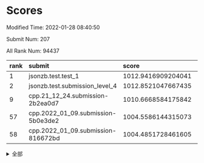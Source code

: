# Scores

Modified Time: 2022-01-28 08:40:50

Submit Num: 207

All Rank Num: 94437

| rank |               submit               |       score        |       sigma        | pk_num |
| :--- | :--------------------------------- | :----------------- | :----------------- | :----- |
| 1    | jsonzb.test.test_1                 | 1012.9416909204041 | 0.818537456232504  | 1825   |
| 2    | jsonzb.test.submission_level_4     | 1012.8521047667435 | 0.7791301235522801 | 1827   |
| 9    | cpp.21_12_24.submission-2b2ea0d7   | 1010.6668584175842 | 0.763391046750599  | 1822   |
| 57   | cpp.2022_01_09.submission-5b0e3de2 | 1004.5586144315073 | 0.7176307499113818 | 1824   |
| 58   | cpp.2022_01_09.submission-816672bd | 1004.4851728461605 | 0.712841948597307  | 1823   |


<details>
<summary>全部</summary>

| rank |                 submit                 |       score        |       sigma        | pk_num |
| :--- | :------------------------------------- | :----------------- | :----------------- | :----- |
| 1    | jsonzb.test.test_1                     | 1012.9416909204041 | 0.818537456232504  | 1825   |
| 2    | jsonzb.test.submission_level_4         | 1012.8521047667435 | 0.7791301235522801 | 1827   |
| 3    | gobigger.level_3.submission_level_3_9  | 1011.7953453559664 | 0.7912900312181161 | 1822   |
| 4    | gobigger.level_3.submission_level_3_34 | 1011.3797881514787 | 0.7766108389059373 | 1821   |
| 5    | gobigger.level_3.submission_level_3_29 | 1011.3759232158424 | 0.7661358731993442 | 1820   |
| 6    | gobigger.level_3.submission_level_3_8  | 1011.2038208588485 | 0.7844633303312065 | 1826   |
| 7    | gobigger.level_3.submission_level_3_27 | 1010.8744345551195 | 0.7600369955875502 | 1829   |
| 8    | gobigger.level_3.submission_level_3_5  | 1010.7896918335811 | 0.7834974094029474 | 1822   |
| 9    | cpp.21_12_24.submission-2b2ea0d7       | 1010.6668584175842 | 0.763391046750599  | 1822   |
| 10   | gobigger.level_3.submission_level_3_38 | 1010.5914173310767 | 0.7772759838278759 | 1827   |
| 11   | gobigger.level_3.submission_level_3_21 | 1010.5613766476796 | 0.7682011027045746 | 1822   |
| 12   | gobigger.level_3.submission_level_3_31 | 1010.5396253016635 | 0.7552829782967858 | 1825   |
| 13   | gobigger.level_3.submission_level_3_6  | 1010.5164528718301 | 0.7418154945355904 | 1825   |
| 14   | gobigger.level_3.submission_level_3_11 | 1010.4964130909229 | 0.7521954549637262 | 1823   |
| 15   | gobigger.level_3.submission_level_3_39 | 1010.4729508876924 | 0.7473039728294191 | 1821   |
| 16   | gobigger.level_3.submission_level_3_46 | 1010.4345073062597 | 0.7584919703368508 | 1826   |
| 17   | gobigger.level_3.submission_level_3_12 | 1010.4179770814081 | 0.7655002044243606 | 1827   |
| 18   | gobigger.level_3.submission_level_3_13 | 1010.2921314641402 | 0.772976123759595  | 1826   |
| 19   | gobigger.level_3.submission_level_3_3  | 1010.2802269096934 | 0.7645027683142176 | 1824   |
| 20   | gobigger.level_3.submission_level_3_4  | 1010.1721849093973 | 0.7634802024815538 | 1827   |
| 21   | gobigger.level_3.submission_level_3_22 | 1010.1177308127843 | 0.7458057433206317 | 1831   |
| 22   | gobigger.level_3.submission_level_3_19 | 1010.0858003752237 | 0.7484487351189306 | 1825   |
| 23   | gobigger.level_3.submission_level_3_26 | 1010.0579040021611 | 0.7699132605175586 | 1826   |
| 24   | gobigger.level_3.submission_level_3_23 | 1010.0408016333173 | 0.756546593182252  | 1827   |
| 25   | gobigger.level_3.submission_level_3_17 | 1009.969693700359  | 0.7523342810944864 | 1824   |
| 26   | gobigger.level_3.submission_level_3_16 | 1009.9234340122683 | 0.7638276577507048 | 1831   |
| 27   | gobigger.level_3.submission_level_3_18 | 1009.8955264515807 | 0.7624359862188532 | 1826   |
| 28   | gobigger.level_3.submission_level_3_47 | 1009.8531305076536 | 0.7552456919022185 | 1825   |
| 29   | gobigger.level_3.submission_level_3_44 | 1009.8289529269275 | 0.7542975756875575 | 1821   |
| 30   | gobigger.level_3.submission_level_3_32 | 1009.7508662263446 | 0.7573265094683989 | 1824   |
| 31   | gobigger.level_3.submission_level_3_45 | 1009.7395936563786 | 0.767888641813043  | 1821   |
| 32   | gobigger.level_3.submission_level_3_14 | 1009.6541570336383 | 0.7415843517110984 | 1825   |
| 33   | gobigger.level_3.submission_level_3_30 | 1009.6009578742307 | 0.7497626740362021 | 1823   |
| 34   | gobigger.level_3.submission_level_3_2  | 1009.5487855498587 | 0.7671654291269431 | 1822   |
| 35   | gobigger.level_3.submission_level_3_36 | 1009.4998213796044 | 0.7469633569412135 | 1826   |
| 36   | gobigger.level_3.submission_level_3_20 | 1009.3094893433903 | 0.7369284169358579 | 1830   |
| 37   | gobigger.level_3.submission_level_3_24 | 1009.2730416291192 | 0.7541826027229886 | 1829   |
| 38   | gobigger.level_3.submission_level_3_37 | 1009.2496603662679 | 0.779118168200079  | 1821   |
| 39   | gobigger.level_3.submission_level_3_1  | 1009.2494213355283 | 0.7552025652593468 | 1824   |
| 40   | gobigger.level_3.submission_level_3_33 | 1009.2433522461793 | 0.7455190538350246 | 1826   |
| 41   | gobigger.level_3.submission_level_3_25 | 1009.2366041990275 | 0.7362694504241439 | 1824   |
| 42   | gobigger.level_3.submission_level_3_40 | 1009.233365409513  | 0.756728421495057  | 1831   |
| 43   | gobigger.level_3.submission_level_3_0  | 1009.2165705098212 | 0.7713034122428111 | 1825   |
| 44   | gobigger.level_3.submission_level_3_43 | 1009.1900635256268 | 0.7611990065506185 | 1827   |
| 45   | gobigger.level_3.submission_level_3_10 | 1009.0986505177871 | 0.736345494480617  | 1824   |
| 46   | gobigger.level_3.submission_level_3_41 | 1009.0705556773352 | 0.7584716883055079 | 1826   |
| 47   | gobigger.level_3.submission_level_3_15 | 1008.9296457614138 | 0.7531492074945927 | 1826   |
| 48   | gobigger.level_3.submission_level_3_28 | 1008.8847616724572 | 0.7469930353622793 | 1830   |
| 49   | gobigger.level_3.submission_level_3_49 | 1008.8570965815256 | 0.7409267012881812 | 1828   |
| 50   | gobigger.level_3.submission_level_3_48 | 1008.6066891633307 | 0.748840761132744  | 1823   |
| 51   | gobigger.level_3.submission_level_3_42 | 1008.5054002810166 | 0.7640530460486006 | 1817   |
| 52   | gobigger.level_3.submission_level_3_35 | 1008.4922955551443 | 0.7563592745758192 | 1822   |
| 53   | gobigger.level_3.submission_level_3_7  | 1007.9874181208614 | 0.7319297899119267 | 1827   |
| 54   | gobigger.level_1.submission_level_1_32 | 1005.3558573239419 | 0.7180472935421529 | 1824   |
| 55   | gobigger.level_1.submission_level_1_41 | 1005.0120901819153 | 0.7153898173321692 | 1824   |
| 56   | gobigger.level_1.submission_level_1_0  | 1004.9291388449517 | 0.7205135304996861 | 1826   |
| 57   | cpp.2022_01_09.submission-5b0e3de2     | 1004.5586144315073 | 0.7176307499113818 | 1824   |
| 58   | cpp.2022_01_09.submission-816672bd     | 1004.4851728461605 | 0.712841948597307  | 1823   |
| 59   | gobigger.level_1.submission_level_1_33 | 1004.3775174845283 | 0.7157383478547719 | 1817   |
| 60   | gobigger.level_1.submission_level_1_39 | 1004.2783016486925 | 0.7208121885822801 | 1825   |
| 61   | gobigger.level_1.submission_level_1_44 | 1004.0787909738389 | 0.7181772569509078 | 1827   |
| 62   | gobigger.level_1.submission_level_1_48 | 1003.9836836527306 | 0.7179911225583664 | 1824   |
| 63   | gobigger.level_1.submission_level_1_46 | 1003.9731543242673 | 0.7239654508174577 | 1817   |
| 64   | gobigger.level_1.submission_level_1_21 | 1003.9156668116524 | 0.7305422174826806 | 1827   |
| 65   | gobigger.level_1.submission_level_1_45 | 1003.8506173591934 | 0.7201147584823547 | 1825   |
| 66   | gobigger.level_1.submission_level_1_5  | 1003.8307680888624 | 0.7271158848230429 | 1826   |
| 67   | gobigger.level_1.submission_level_1_18 | 1003.7192041972703 | 0.7110800027220947 | 1826   |
| 68   | gobigger.level_1.submission_level_1_16 | 1003.6919981466846 | 0.7233151853406459 | 1827   |
| 69   | gobigger.level_1.submission_level_1_28 | 1003.5761420936993 | 0.7012909325104021 | 1825   |
| 70   | gobigger.level_1.submission_level_1_23 | 1003.5418615927163 | 0.7289426586594677 | 1824   |
| 71   | gobigger.level_1.submission_level_1_22 | 1003.4698773519444 | 0.7130963169853213 | 1827   |
| 72   | gobigger.level_1.submission_level_1_17 | 1003.448068857041  | 0.7045679236329727 | 1820   |
| 73   | gobigger.level_1.submission_level_1_3  | 1003.4450799487034 | 0.7158358042091554 | 1828   |
| 74   | gobigger.level_1.submission_level_1_7  | 1003.4434639144549 | 0.7159668622285577 | 1825   |
| 75   | gobigger.level_1.submission_level_1_19 | 1003.3930383528398 | 0.7032267618899113 | 1827   |
| 76   | gobigger.level_1.submission_level_1_49 | 1003.3436781455831 | 0.719363791881145  | 1830   |
| 77   | gobigger.level_1.submission_level_1_4  | 1003.3222730566065 | 0.7150140006600596 | 1825   |
| 78   | gobigger.level_1.submission_level_1_11 | 1003.2944787828758 | 0.7252448185076182 | 1823   |
| 79   | gobigger.level_1.submission_level_1_36 | 1003.2879230950278 | 0.715064235533541  | 1824   |
| 80   | gobigger.level_1.submission_level_1_30 | 1003.2873886103656 | 0.7176121186458385 | 1827   |
| 81   | gobigger.level_1.submission_level_1_8  | 1003.2845194527672 | 0.7274828718167277 | 1828   |
| 82   | gobigger.level_1.submission_level_1_47 | 1003.2085671812449 | 0.7131335697591622 | 1825   |
| 83   | gobigger.level_1.submission_level_1_1  | 1003.1981550762644 | 0.7049057902159821 | 1827   |
| 84   | gobigger.level_1.submission_level_1_25 | 1003.1590350051373 | 0.7155675035900202 | 1831   |
| 85   | gobigger.level_1.submission_level_1_6  | 1003.103950776657  | 0.7266083805441058 | 1825   |
| 86   | gobigger.level_1.submission_level_1_20 | 1003.0917492971105 | 0.7111100934421716 | 1821   |
| 87   | gobigger.level_1.submission_level_1_2  | 1003.0757110221579 | 0.7159428845725655 | 1821   |
| 88   | gobigger.level_1.submission_level_1_38 | 1002.9741723808293 | 0.7117974672004269 | 1825   |
| 89   | gobigger.level_1.submission_level_1_31 | 1002.9647033595248 | 0.7188637273745788 | 1819   |
| 90   | gobigger.level_1.submission_level_1_26 | 1002.9144806560074 | 0.7144134074393735 | 1827   |
| 91   | gobigger.level_1.submission_level_1_10 | 1002.8497312642767 | 0.7284217179058129 | 1820   |
| 92   | gobigger.level_1.submission_level_1_27 | 1002.7412358521902 | 0.7043516362602193 | 1826   |
| 93   | gobigger.level_1.submission_level_1_9  | 1002.7165017211784 | 0.7102662816915298 | 1822   |
| 94   | gobigger.level_1.submission_level_1_40 | 1002.659131206271  | 0.7115939854701476 | 1823   |
| 95   | gobigger.level_1.submission_level_1_34 | 1002.655025875832  | 0.7080382773038472 | 1824   |
| 96   | gobigger.level_1.submission_level_1_12 | 1002.6372511912671 | 0.720666154728411  | 1827   |
| 97   | gobigger.level_1.submission_level_1_13 | 1002.6312647491072 | 0.7185064367856989 | 1824   |
| 98   | gobigger.level_1.submission_level_1_29 | 1002.6300817637153 | 0.7156416289128285 | 1828   |
| 99   | gobigger.level_1.submission_level_1_43 | 1002.624550085684  | 0.717036463354214  | 1825   |
| 100  | gobigger.level_1.submission_level_1_42 | 1002.5364215664681 | 0.7148271597672629 | 1829   |
| 101  | gobigger.level_1.submission_level_1_24 | 1002.5221212945806 | 0.7090702748259597 | 1826   |
| 102  | gobigger.level_1.submission_level_1_14 | 1002.0417435210289 | 0.7162360165376394 | 1830   |
| 103  | gobigger.level_1.submission_level_1_35 | 1002.0364194034453 | 0.7159500723293437 | 1827   |
| 104  | gobigger.level_1.submission_level_1_15 | 1001.8932461119832 | 0.7157785660667685 | 1827   |
| 105  | gobigger.level_1.submission_level_1_37 | 1001.2066300416017 | 0.7190738332428406 | 1825   |
| 106  | gobigger.random.submission_random_26   | 997.2579045007902  | 0.7118741594189528 | 1821   |
| 107  | gobigger.random.submission_random_29   | 997.2030067453313  | 0.6979270016940219 | 1823   |
| 108  | gobigger.random.submission_random_16   | 997.0997808207348  | 0.7150484725878193 | 1823   |
| 109  | gobigger.random.submission_random_48   | 997.0259445827758  | 0.7066484165946519 | 1825   |
| 110  | gobigger.random.submission_random_30   | 997.0075821890374  | 0.7125934067545832 | 1830   |
| 111  | gobigger.random.submission_random_39   | 996.9773345757266  | 0.7110140816192888 | 1827   |
| 112  | gobigger.random.submission_random_18   | 996.9675275832092  | 0.7099315390590692 | 1825   |
| 113  | gobigger.random.submission_random_46   | 996.8993030125617  | 0.7145921918025261 | 1821   |
| 114  | gobigger.random.submission_random_6    | 996.8503500085421  | 0.7062446992099806 | 1821   |
| 115  | gobigger.random.submission_random_23   | 996.7418484235309  | 0.7256940097098838 | 1824   |
| 116  | gobigger.random.submission_random_44   | 996.733454109923   | 0.6974967201579392 | 1823   |
| 117  | gobigger.random.submission_random_28   | 996.6437305246988  | 0.7095846756675096 | 1829   |
| 118  | gobigger.random.submission_random_35   | 996.4647477504861  | 0.708585083644651  | 1824   |
| 119  | gobigger.random.submission_random_14   | 996.4307027086804  | 0.7154188670950407 | 1828   |
| 120  | gobigger.random.submission_random_9    | 996.3760139248419  | 0.7146121077102496 | 1825   |
| 121  | gobigger.random.submission_random_37   | 996.2954996391429  | 0.7185268609460881 | 1825   |
| 122  | gobigger.random.submission_random_49   | 996.2664284072788  | 0.7069900332801853 | 1823   |
| 123  | gobigger.random.submission_random_41   | 996.2383199350228  | 0.7163898726975058 | 1827   |
| 124  | gobigger.random.submission_random_38   | 996.2233964817674  | 0.6980741849966356 | 1827   |
| 125  | gobigger.random.submission_random_32   | 996.2233757100494  | 0.7127296815800077 | 1825   |
| 126  | gobigger.random.submission_random_11   | 996.1843066150213  | 0.7006445881578249 | 1821   |
| 127  | gobigger.random.submission_random_47   | 996.0327915046906  | 0.7114270528857912 | 1822   |
| 128  | gobigger.random.submission_random_19   | 995.8770706055737  | 0.7038656165432681 | 1822   |
| 129  | gobigger.random.submission_random_33   | 995.8769615740891  | 0.7063119941606791 | 1825   |
| 130  | gobigger.random.submission_random_12   | 995.8689565272218  | 0.6891598544793768 | 1824   |
| 131  | gobigger.random.submission_random_22   | 995.8341205119992  | 0.7018350313934565 | 1827   |
| 132  | gobigger.random.submission_random_8    | 995.7768908979888  | 0.7128166615080924 | 1822   |
| 133  | gobigger.random.submission_random_10   | 995.7685732074434  | 0.7068222207082843 | 1825   |
| 134  | gobigger.random.submission_random_40   | 995.7084244937855  | 0.7102450261694457 | 1827   |
| 135  | gobigger.random.submission_random_2    | 995.6809127239736  | 0.7136527609672114 | 1824   |
| 136  | gobigger.random.submission_random_45   | 995.6771433385939  | 0.7109079377626114 | 1829   |
| 137  | gobigger.random.submission_random_0    | 995.6433910369427  | 0.7120596031883045 | 1822   |
| 138  | gobigger.random.submission_random_24   | 995.6430812920122  | 0.7136852033040735 | 1824   |
| 139  | gobigger.random.submission_random_5    | 995.4900805448036  | 0.7155726706560461 | 1828   |
| 140  | gobigger.random.submission_random_43   | 995.4591362778829  | 0.712395009430028  | 1826   |
| 141  | gobigger.random.submission_random_21   | 995.4562167935418  | 0.699666646967599  | 1831   |
| 142  | gobigger.random.submission_random_36   | 995.4514837159302  | 0.7135657526640664 | 1824   |
| 143  | gobigger.random.submission_random_4    | 995.4458274168414  | 0.7058043354762347 | 1830   |
| 144  | gobigger.random.submission_random_13   | 995.3888365522147  | 0.6835915584059891 | 1826   |
| 145  | gobigger.random.submission_random_17   | 995.3372148072916  | 0.7286860170722511 | 1829   |
| 146  | gobigger.random.submission_random_7    | 995.3229621674626  | 0.7099970610728868 | 1829   |
| 147  | gobigger.random.submission_random_27   | 995.2190353650165  | 0.7140451221290993 | 1824   |
| 148  | gobigger.random.submission_random_1    | 995.1447953746037  | 0.7015611969367382 | 1825   |
| 149  | gobigger.random.submission_random_34   | 995.1142863059689  | 0.7053981943249146 | 1823   |
| 150  | gobigger.random.submission_random_3    | 995.0618159711261  | 0.7144971506756749 | 1823   |
| 151  | gobigger.random.submission_random_15   | 994.9877563357805  | 0.718466164182004  | 1826   |
| 152  | gobigger.random.submission_random_25   | 994.950088556816   | 0.7138645694445163 | 1827   |
| 153  | gobigger.random.submission_random_31   | 994.3899697933581  | 0.7182405689092465 | 1826   |
| 154  | gobigger.random.submission_random_20   | 994.3009125558517  | 0.7058208685491378 | 1826   |
| 155  | gobigger.level_2.submission_level_2_26 | 994.2402316844708  | 0.7394908213204507 | 1827   |
| 156  | gobigger.level_2.submission_level_2_17 | 994.1397020488228  | 0.7406959949181304 | 1827   |
| 157  | gobigger.random.submission_random_42   | 993.9994692110167  | 0.7147588963745121 | 1829   |
| 158  | gobigger.level_2.submission_level_2_36 | 993.7786658565367  | 0.7404520148330022 | 1823   |
| 159  | gobigger.level_2.submission_level_2_22 | 993.6285569860245  | 0.7294494813817198 | 1827   |
| 160  | gobigger.level_2.submission_level_2_48 | 993.4476571601276  | 0.7340532070354094 | 1823   |
| 161  | gobigger.level_2.submission_level_2_34 | 993.4154423465159  | 0.7470871094009701 | 1827   |
| 162  | gobigger.level_2.submission_level_2_10 | 993.214826380919   | 0.7319466095997109 | 1827   |
| 163  | gobigger.level_2.submission_level_2_32 | 993.1985784763783  | 0.7362665967281374 | 1827   |
| 164  | gobigger.level_2.submission_level_2_27 | 993.1243472190539  | 0.7424654973513725 | 1822   |
| 165  | gobigger.level_2.submission_level_2_18 | 993.0179300688287  | 0.7389176336345774 | 1828   |
| 166  | gobigger.level_2.submission_level_2_21 | 992.9635072637003  | 0.7500700849927314 | 1823   |
| 167  | gobigger.level_2.submission_level_2_30 | 992.7826918134944  | 0.7535570277965634 | 1824   |
| 168  | gobigger.level_2.submission_level_2_19 | 992.7327811665257  | 0.7463459778048683 | 1828   |
| 169  | gobigger.level_2.submission_level_2_8  | 992.6294036317432  | 0.7387474446956728 | 1827   |
| 170  | gobigger.level_2.submission_level_2_3  | 992.5917368362099  | 0.7429011542767456 | 1824   |
| 171  | gobigger.level_2.submission_level_2_9  | 992.5691875608759  | 0.7310380020118808 | 1830   |
| 172  | gobigger.level_2.submission_level_2_49 | 992.5619955842922  | 0.7210948153863435 | 1816   |
| 173  | gobigger.level_2.submission_level_2_24 | 992.5312658546235  | 0.7425462574047165 | 1823   |
| 174  | gobigger.level_2.submission_level_2_31 | 992.5203143588614  | 0.7379969478414624 | 1825   |
| 175  | gobigger.level_2.submission_level_2_40 | 992.353981070629   | 0.7425335628103413 | 1820   |
| 176  | gobigger.level_2.submission_level_2_46 | 992.2750308478498  | 0.7601468166947586 | 1823   |
| 177  | gobigger.level_2.submission_level_2_41 | 992.2643974837034  | 0.7456735948716792 | 1822   |
| 178  | gobigger.level_2.submission_level_2_14 | 992.2151859631443  | 0.7481617788770079 | 1823   |
| 179  | gobigger.level_2.submission_level_2_29 | 992.203864040593   | 0.7350198362896758 | 1826   |
| 180  | gobigger.level_2.submission_level_2_38 | 992.1760112304949  | 0.7310125069123667 | 1824   |
| 181  | gobigger.level_2.submission_level_2_23 | 992.1616369115006  | 0.7346604099494383 | 1824   |
| 182  | gobigger.level_2.submission_level_2_25 | 992.1103499911343  | 0.7439296913368081 | 1823   |
| 183  | gobigger.level_2.submission_level_2_0  | 992.0232867064666  | 0.7436424894012845 | 1828   |
| 184  | gobigger.level_2.submission_level_2_6  | 992.0011674995293  | 0.7505590223632217 | 1818   |
| 185  | gobigger.level_2.submission_level_2_39 | 991.9224181480698  | 0.7390053631358172 | 1824   |
| 186  | gobigger.level_2.submission_level_2_4  | 991.8321235241242  | 0.7580997427333982 | 1826   |
| 187  | gobigger.level_2.submission_level_2_42 | 991.5893045984469  | 0.7385674661516676 | 1820   |
| 188  | gobigger.level_2.submission_level_2_2  | 991.5211779841587  | 0.7373883587707442 | 1826   |
| 189  | gobigger.level_2.submission_level_2_33 | 991.4558109025477  | 0.7605567186768507 | 1823   |
| 190  | gobigger.level_2.submission_level_2_45 | 991.3315980153768  | 0.7482600905226013 | 1824   |
| 191  | gobigger.level_2.submission_level_2_7  | 991.3161677820357  | 0.7551280284967877 | 1827   |
| 192  | gobigger.level_2.submission_level_2_13 | 991.30765290564    | 0.7670404214470747 | 1825   |
| 193  | gobigger.level_2.submission_level_2_43 | 991.2999397299388  | 0.7576101982492608 | 1825   |
| 194  | gobigger.level_2.submission_level_2_16 | 991.2827481871104  | 0.7720905228635084 | 1829   |
| 195  | gobigger.level_2.submission_level_2_1  | 991.1875468703084  | 0.7647002794581718 | 1823   |
| 196  | gobigger.level_2.submission_level_2_37 | 991.1542288999746  | 0.7527167987954647 | 1826   |
| 197  | gobigger.level_2.submission_level_2_20 | 991.0886234280916  | 0.7777797006145213 | 1827   |
| 198  | gobigger.level_2.submission_level_2_47 | 991.0278406055573  | 0.7505623635068741 | 1822   |
| 199  | gobigger.level_2.submission_level_2_12 | 990.977942547839   | 0.7612266199278253 | 1823   |
| 200  | gobigger.level_2.submission_level_2_28 | 990.9183946931034  | 0.751169120886241  | 1826   |
| 201  | gobigger.level_2.submission_level_2_11 | 990.8995916133492  | 0.7455559749230343 | 1822   |
| 202  | gobigger.level_2.submission_level_2_35 | 990.7118597339303  | 0.7538619747137258 | 1828   |
| 203  | gobigger.level_2.submission_level_2_15 | 990.52392607467    | 0.7717347670803573 | 1820   |
| 204  | gobigger.level_2.submission_level_2_5  | 990.4281885562074  | 0.7719405290346556 | 1821   |
| 205  | gobigger.level_2.submission_level_2_44 | 990.3511865657758  | 0.7587495966346471 | 1825   |
| 206  | gobigger.none.submission_none_1        | 978.2656843957175  | 1.239466245329234  | 1823   |
| 207  | gobigger.none.submission_none_0        | 976.4740349930402  | 1.3542083293996103 | 1822   |

</details>